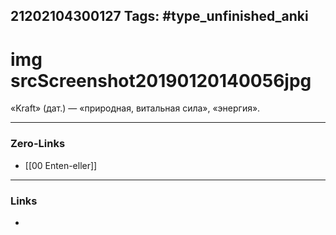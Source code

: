 21202104300127
Tags: #type_unfinished_anki
---
# img srcScreenshot20190120140056jpg

«Kraft» (дат.) — «природная, витальная сила», «энергия». 

---
### Zero-Links
- [[00 Enten-eller]]
---
### Links
-